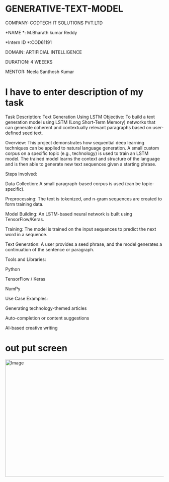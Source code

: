 # GENERATIVE-TEXT-MODEL
COMPANY: CODTECH IT SOLUTIONS PVT.LTD

*NAME *: M.Bharath kumar Reddy

*Intern ID *:COD61191

DOMAIN: ARTIFICIAL INTELLIGENCE

DURATION: 4 WEEEKS

MENTOR: Neela Santhosh Kumar

# I have to enter description of my task
 Task Description: Text Generation Using LSTM
Objective:
To build a text generation model using LSTM (Long Short-Term Memory) networks that can generate coherent and contextually relevant paragraphs based on user-defined seed text.

Overview:
This project demonstrates how sequential deep learning techniques can be applied to natural language generation. A small custom corpus on a specific topic (e.g., technology) is used to train an LSTM model. The trained model learns the context and structure of the language and is then able to generate new text sequences given a starting phrase.

Steps Involved:

Data Collection: A small paragraph-based corpus is used (can be topic-specific).

Preprocessing: The text is tokenized, and n-gram sequences are created to form training data.

Model Building: An LSTM-based neural network is built using TensorFlow/Keras.

Training: The model is trained on the input sequences to predict the next word in a sequence.

Text Generation: A user provides a seed phrase, and the model generates a continuation of the sentence or paragraph.

Tools and Libraries:

Python

TensorFlow / Keras

NumPy

Use Case Examples:

Generating technology-themed articles

Auto-completion or content suggestions

AI-based creative writing
# out put screen
<img width="986" height="372" alt="Image" src="https://github.com/user-attachments/assets/a5d44ee2-bd6d-4186-a631-eb188b92ef9b" />
